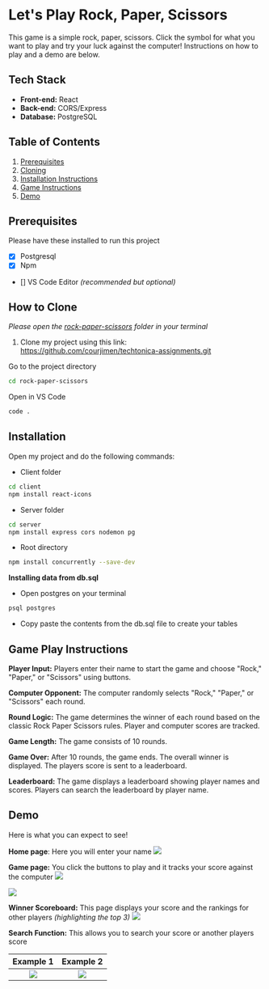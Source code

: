 # Let's Play Rock, Paper, Scissors
This game is a simple rock, paper, scissors. Click the symbol for what you want to play and try your luck against the computer! Instructions on how to play and a demo are below.

## Tech Stack
* **Front-end:**
    React
* **Back-end:**
    CORS/Express
* **Database:**
    PostgreSQL

## Table of Contents
1. [Prerequisites](#prerequisites)
2. [Cloning](#how-to-clone)
3. [Installation Instructions](#installation)
4. [Game Instructions](#game-play-instructions)
5. [Demo](#demo)

## Prerequisites
Please have these installed to run this project
- [x] Postgresql
- [x] Npm
- [] VS Code Editor _(recommended but optional)_

## How to Clone
_Please open the <INS>rock-paper-scissors</INS> folder in your terminal_

1. Clone my project using this link:  https://github.com/courjimen/techtonica-assignments.git

Go to the project directory

```bash
cd rock-paper-scissors
```

Open in VS Code
```bash
code .
```

## Installation
Open my project and do the following commands:
    
- Client folder
```bash
cd client
npm install react-icons
```
- Server folder
```bash
cd server
npm install express cors nodemon pg
```
- Root directory
```bash
npm install concurrently --save-dev
```
**Installing data from db.sql**
- Open postgres on your terminal 

```bash
psql postgres
```
- Copy paste the contents from the db.sql file to create your tables

## Game Play Instructions

**Player Input:**
Players enter their name to start the game and choose "Rock," "Paper," or "Scissors" using buttons.

**Computer Opponent:**
The computer randomly selects "Rock," "Paper," or "Scissors" each round.

**Round Logic:**
The game determines the winner of each round based on the classic Rock Paper Scissors rules. Player and computer scores are tracked.

**Game Length:**
The game consists of 10 rounds.

**Game Over:**
After 10 rounds, the game ends. The overall winner is displayed. The players score is sent to a leaderboard.

**Leaderboard:**
The game displays a leaderboard showing player names and scores. Players can search the leaderboard by player name.

## Demo
Here is what you can expect to see!

**Home page**:
Here you will enter your name
![](/client/images/home.png)

**Game page:**
You click the buttons to play and it tracks your score against the computer
![](/client/images/game.png)

![](/client/images/scissors.png)

**Winner Scoreboard:**
This page displays your score and the rankings for other players _(highlighting the top 3)_
![](/client/images/scores.png)

**Search Function:**
This allows you to search your score or another players score

| Example 1 |Example 2|
| :-----------------: | :-----------------: |
| ![](/client/images/search.png) | ![](/client/images/search2.png) |